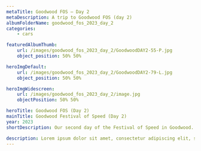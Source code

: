```yaml
---
metaTitle: Goodwood FOS — Day 2
metaDescription: A trip to Goodwood FOS (day 2)
albumFolderName: goodwood_fos_2023_day_2
categories:
    - cars

featuredAlbumThumb:
    url: /images/goodwood_fos_2023_day_2/GoodwoodDAY2-55-P.jpg
    object_position: 50% 50%

heroImgDefault:
    url: /images/goodwood_fos_2023_day_2/GoodwoodDAY2-79-L.jpg
    object_position: 50% 50%

heroImgWidescreen:
    url: /images/goodwood_fos_2023_day_2/image.jpg
    objectPosition: 50% 50%

heroTitle: Goodwood FOS (Day 2)
mainTitle: Goodwood Festival of Speed (Day 2)
year: 2023
shortDescription: Our second day of the Festival of Speed in Goodwood. We watched the cars fly by on the narrow road with crazy speeds during the shoot out and explored the huge terrain of car exhibits.

description: Lorem ipsum dolor sit amet, consectetur adipiscing elit, sed do eiusmod tempor incididunt ut labore et dolore magna aliqua. Ut enim ad minim veniam, quis nostrud exercitation ullamco laboris nisi ut aliquip ex ea commodo consequat. Duis aute irure dolor in reprehenderit in voluptate velit esse cillum dolore eu fugiat nulla pariatur. Excepteur sint occaecat cupidatat non proident, sunt in culpa qui officia deserunt mollit anim id est laborum.
---
```

